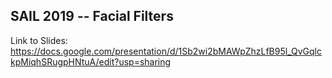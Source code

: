 ## SAIL 2019 -- Facial Filters

Link to Slides: https://docs.google.com/presentation/d/1Sb2wi2bMAWpZhzLfB95l_QvGqlckpMiqhSRugpHNtuA/edit?usp=sharing

